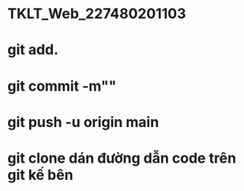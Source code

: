 ﻿# TKLT_Web_227480201103
# git add.
# git commit -m""
# git push -u origin main
# git clone dán đường dẫn code trên git kế bên
